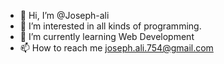 - 👋 Hi, I’m @Joseph-ali
- 👀 I’m interested in all kinds of programming.
- 🌱 I’m currently learning Web Development
- 📫 How to reach me joseph.ali.754@gmail.com

